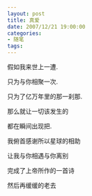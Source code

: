 ```yaml
---
layout: post
title: 真爱
date: 2007/12/21 19:00:00
categories: 
- 随笔
tags: 
---
```


假如我来世上一遭.

只为与你相聚一次.

只为了亿万年里的那一刹那.

那么就让一切该发生的

都在瞬间出现把.

我俯首感谢所以星球的相助

让我与你相遇与你离别

完成了上帝所作的一首诗

然后再缓缓的老去
